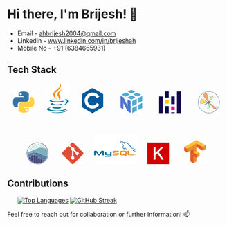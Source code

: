 # Hi there, I'm Brijesh! 👋

- Email - ahbrijesh2004@gmail.com
- LinkedIn - www.linkedin.com/in/brijeshah
- Mobile No - +91 (6384665931)

## Tech Stack
<p align="center">
  <img src="Img/python.png" alt="Python" width="50" height = "50"/>&nbsp;&nbsp;&nbsp;&nbsp;&nbsp;&nbsp;
  <img src="Img/java.png" alt="Java" width="50" height = "70"/>&nbsp;&nbsp;&nbsp;&nbsp;&nbsp;&nbsp;&nbsp;
  <img src="Img/C.png" alt="C" width="50"/>&nbsp;&nbsp;&nbsp;&nbsp;&nbsp;&nbsp;&nbsp;&nbsp;&nbsp;
  <img src="Img/numpy.png" alt="NumPy" width="50"/>&nbsp;&nbsp;&nbsp;&nbsp;&nbsp;&nbsp;&nbsp;&nbsp;&nbsp;
  <img src="Img/pandas.png" alt="Pandas" width="50"/>&nbsp;&nbsp;&nbsp;&nbsp;&nbsp;&nbsp;&nbsp;&nbsp;&nbsp;
  <img src="Img/matplotlib.png" alt="Matplotlib" width="50"/>
</p>

<br>

<p align="center">
  <img src="Img/seaborn.png" alt="Seaborn" width="50"/>&nbsp;&nbsp;&nbsp;&nbsp;&nbsp;&nbsp;&nbsp;
  <img src="Img/git.png" alt="Git" width="50"/>&nbsp;&nbsp;&nbsp;&nbsp;&nbsp;
  <img src="Img/mysq.png" alt="MySQL" width="100" height= "70"/>&nbsp;&nbsp;&nbsp;&nbsp;&nbsp;
  <img src="Img/Keras.png" alt="Keras" width="50"/>&nbsp;&nbsp;&nbsp;&nbsp;&nbsp;&nbsp;&nbsp;&nbsp;
  <img src="Img/Tensorflow.png" alt="TensorFlow" width="50"/>
</p>

## Contributions
&nbsp;&nbsp;&nbsp;&nbsp;&nbsp;&nbsp;[![Top Languages](https://github-readme-stats.vercel.app/api/top-langs/?username=AHBRIJESH&layout=compact&theme=vision-friendly-dark)](https://github.com/anuraghazra/github-readme-stats) [![GitHub Streak](https://streak-stats.demolab.com?user=A%20H%20BRIJESH&theme=dark&hide_border=true&date_format=j%20M%5B%20Y%5D)](https://git.io/streak-stats)


Feel free to reach out for collaboration or further information! 📫
